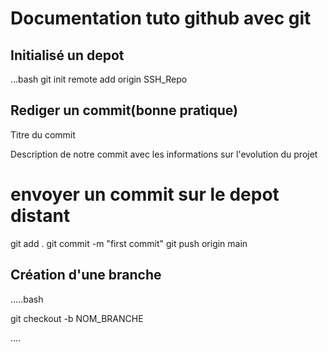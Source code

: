 # Documentation tuto github avec git


## Initialisé un depot


...bash
git init
remote add origin SSH_Repo


## Rediger un commit(bonne pratique)


Titre du commit

Description de notre commit avec les informations sur l'evolution du projet


#  envoyer un commit sur le depot distant

git add .
git commit -m "first commit"
git push origin main



## Création d'une branche

.....bash

git checkout -b NOM_BRANCHE

....